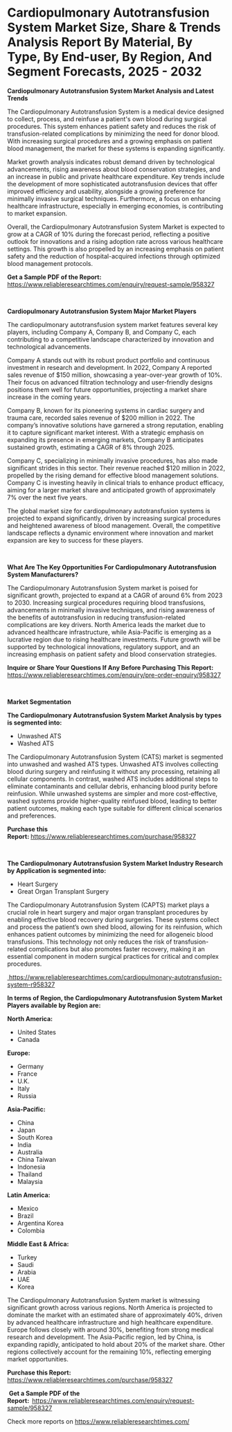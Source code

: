 <p><h1>Cardiopulmonary Autotransfusion System Market Size, Share & Trends Analysis Report By Material, By Type, By End-user, By Region, And Segment Forecasts, 2025 - 2032</h1></p><p><strong>Cardiopulmonary Autotransfusion System Market Analysis and Latest Trends</strong></p>
<p><p>The Cardiopulmonary Autotransfusion System is a medical device designed to collect, process, and reinfuse a patient's own blood during surgical procedures. This system enhances patient safety and reduces the risk of transfusion-related complications by minimizing the need for donor blood. With increasing surgical procedures and a growing emphasis on patient blood management, the market for these systems is expanding significantly.</p><p>Market growth analysis indicates robust demand driven by technological advancements, rising awareness about blood conservation strategies, and an increase in public and private healthcare expenditure. Key trends include the development of more sophisticated autotransfusion devices that offer improved efficiency and usability, alongside a growing preference for minimally invasive surgical techniques. Furthermore, a focus on enhancing healthcare infrastructure, especially in emerging economies, is contributing to market expansion.</p><p>Overall, the Cardiopulmonary Autotransfusion System Market is expected to grow at a CAGR of 10% during the forecast period, reflecting a positive outlook for innovations and a rising adoption rate across various healthcare settings. This growth is also propelled by an increasing emphasis on patient safety and the reduction of hospital-acquired infections through optimized blood management protocols.</p></p>
<p><strong>Get a Sample PDF of the Report:&nbsp;</strong> <a href="https://www.reliableresearchtimes.com/enquiry/request-sample/958327?utm_campaign=3088&utm_medium=2&utm_source=Github&utm_content=ia&utm_term=21032025&utm_id=cardiopulmonary-autotransfusion-system">https://www.reliableresearchtimes.com/enquiry/request-sample/958327</a></p>
<p>&nbsp;</p>
<p><strong>Cardiopulmonary Autotransfusion System Major Market Players</strong></p>
<p><p>The cardiopulmonary autotransfusion system market features several key players, including Company A, Company B, and Company C, each contributing to a competitive landscape characterized by innovation and technological advancements.</p><p>Company A stands out with its robust product portfolio and continuous investment in research and development. In 2022, Company A reported sales revenue of $150 million, showcasing a year-over-year growth of 10%. Their focus on advanced filtration technology and user-friendly designs positions them well for future opportunities, projecting a market share increase in the coming years.</p><p>Company B, known for its pioneering systems in cardiac surgery and trauma care, recorded sales revenue of $200 million in 2022. The company’s innovative solutions have garnered a strong reputation, enabling it to capture significant market interest. With a strategic emphasis on expanding its presence in emerging markets, Company B anticipates sustained growth, estimating a CAGR of 8% through 2025.</p><p>Company C, specializing in minimally invasive procedures, has also made significant strides in this sector. Their revenue reached $120 million in 2022, propelled by the rising demand for effective blood management solutions. Company C is investing heavily in clinical trials to enhance product efficacy, aiming for a larger market share and anticipated growth of approximately 7% over the next five years.</p><p>The global market size for cardiopulmonary autotransfusion systems is projected to expand significantly, driven by increasing surgical procedures and heightened awareness of blood management. Overall, the competitive landscape reflects a dynamic environment where innovation and market expansion are key to success for these players.</p></p>
<p>&nbsp;</p>
<p><strong>What Are The Key Opportunities For Cardiopulmonary Autotransfusion System Manufacturers?</strong></p>
<p><p>The Cardiopulmonary Autotransfusion System market is poised for significant growth, projected to expand at a CAGR of around 6% from 2023 to 2030. Increasing surgical procedures requiring blood transfusions, advancements in minimally invasive techniques, and rising awareness of the benefits of autotransfusion in reducing transfusion-related complications are key drivers. North America leads the market due to advanced healthcare infrastructure, while Asia-Pacific is emerging as a lucrative region due to rising healthcare investments. Future growth will be supported by technological innovations, regulatory support, and an increasing emphasis on patient safety and blood conservation strategies.</p></p>
<p><strong>Inquire or Share Your Questions If Any Before Purchasing This Report:</strong> <a href="https://www.reliableresearchtimes.com/enquiry/pre-order-enquiry/958327?utm_campaign=3088&utm_medium=2&utm_source=Github&utm_content=ia&utm_term=21032025&utm_id=cardiopulmonary-autotransfusion-system">https://www.reliableresearchtimes.com/enquiry/pre-order-enquiry/958327</a></p>
<p>&nbsp;</p>
<p><strong>Market Segmentation</strong></p>
<p><strong>The Cardiopulmonary Autotransfusion System Market Analysis by types is segmented into:</strong></p>
<p><ul><li>Unwashed ATS</li><li>Washed ATS</li></ul></p>
<p><p>The Cardiopulmonary Autotransfusion System (CATS) market is segmented into unwashed and washed ATS types. Unwashed ATS involves collecting blood during surgery and reinfusing it without any processing, retaining all cellular components. In contrast, washed ATS includes additional steps to eliminate contaminants and cellular debris, enhancing blood purity before reinfusion. While unwashed systems are simpler and more cost-effective, washed systems provide higher-quality reinfused blood, leading to better patient outcomes, making each type suitable for different clinical scenarios and preferences.</p></p>
<p><strong>Purchase this Report:&nbsp;</strong><a href="https://www.reliableresearchtimes.com/purchase/958327?utm_campaign=3088&utm_medium=2&utm_source=Github&utm_content=ia&utm_term=21032025&utm_id=cardiopulmonary-autotransfusion-system">https://www.reliableresearchtimes.com/purchase/958327</a></p>
<p>&nbsp;</p>
<p><strong>The Cardiopulmonary Autotransfusion System Market Industry Research by Application is segmented into:</strong></p>
<p><ul><li>Heart Surgery</li><li>Great Organ Transplant Surgery</li></ul></p>
<p><p>The Cardiopulmonary Autotransfusion System (CAPTS) market plays a crucial role in heart surgery and major organ transplant procedures by enabling effective blood recovery during surgeries. These systems collect and process the patient’s own shed blood, allowing for its reinfusion, which enhances patient outcomes by minimizing the need for allogeneic blood transfusions. This technology not only reduces the risk of transfusion-related complications but also promotes faster recovery, making it an essential component in modern surgical practices for critical and complex procedures.</p></p>
<p><a href="https://www.reliableresearchtimes.com/cardiopulmonary-autotransfusion-system-r958327?utm_campaign=3088&utm_medium=2&utm_source=Github&utm_content=ia&utm_term=21032025&utm_id=cardiopulmonary-autotransfusion-system">&nbsp;https://www.reliableresearchtimes.com/cardiopulmonary-autotransfusion-system-r958327</a></p>
<p><strong>In terms of Region, the Cardiopulmonary Autotransfusion System Market Players available by Region are:</strong></p>
<p>
    <p> <strong> North America: </strong>
        <ul>
            <li>United States</li>
            <li>Canada</li>
        </ul>
        </p> 
    <p> <strong> Europe: </strong>
        <ul>
            <li>Germany</li>
            <li>France</li>
            <li>U.K.</li>
            <li>Italy</li>
            <li>Russia</li>
        </ul>
        </p> 
    <p> <strong> Asia-Pacific: </strong>
        <ul>
            <li>China</li>
            <li>Japan</li>
            <li>South Korea</li>
            <li>India</li>
            <li>Australia</li>
            <li>China Taiwan</li>
            <li>Indonesia</li>
            <li>Thailand</li>
            <li>Malaysia</li>
        </ul>
        </p> 
    <p> <strong> Latin America: </strong>
        <ul>
            <li>Mexico</li>
            <li>Brazil</li>
            <li>Argentina Korea</li>
            <li>Colombia</li>
        </ul>
        </p> 
    <p> <strong> Middle East & Africa: </strong>
        <ul>
            <li>Turkey</li>
            <li>Saudi</li>
            <li>Arabia</li>
            <li>UAE</li>
            <li>Korea</li>
        </ul>
    </p>
    </p>
<p><p>The Cardiopulmonary Autotransfusion System market is witnessing significant growth across various regions. North America is projected to dominate the market with an estimated share of approximately 40%, driven by advanced healthcare infrastructure and high healthcare expenditure. Europe follows closely with around 30%, benefiting from strong medical research and development. The Asia-Pacific region, led by China, is expanding rapidly, anticipated to hold about 20% of the market share. Other regions collectively account for the remaining 10%, reflecting emerging market opportunities.</p></p>
<p><strong>Purchase this Report: </strong><a href="https://www.reliableresearchtimes.com/purchase/958327?utm_campaign=3088&utm_medium=2&utm_source=Github&utm_content=ia&utm_term=21032025&utm_id=cardiopulmonary-autotransfusion-system">https://www.reliableresearchtimes.com/purchase/958327</a></p>
<p>&nbsp;<strong>Get a Sample PDF of the Report:&nbsp;&nbsp;</strong><a href="https://www.reliableresearchtimes.com/enquiry/request-sample/958327?utm_campaign=3088&utm_medium=2&utm_source=Github&utm_content=ia&utm_term=21032025&utm_id=cardiopulmonary-autotransfusion-system">https://www.reliableresearchtimes.com/enquiry/request-sample/958327</a></p>
<p><strong></strong></p>
<p>Check more reports on <a href="https://www.reliableresearchtimes.com/?utm_campaign=3088&utm_medium=2&utm_source=Github&utm_content=ia&utm_term=21032025&utm_id=cardiopulmonary-autotransfusion-system">https://www.reliableresearchtimes.com/</a></p>